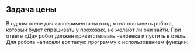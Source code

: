 ## Задача цены
В одном отеле для эксперимента на вход хотят поставить робота, который будет спрашивать у прохожих,
не желают ли они зайти. При ответе «Да» робот должен приветствовать человека и пустить в отель.
Для робота написали вот такую программу с использованием функции:
